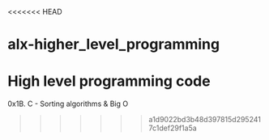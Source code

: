 <<<<<<< HEAD
# alx-higher_level_programming
High level programming code
=======
 0x1B. C - Sorting algorithms & Big O   
>>>>>>> a1d9022bd3b48d397815d2952417c1def29f1a5a
